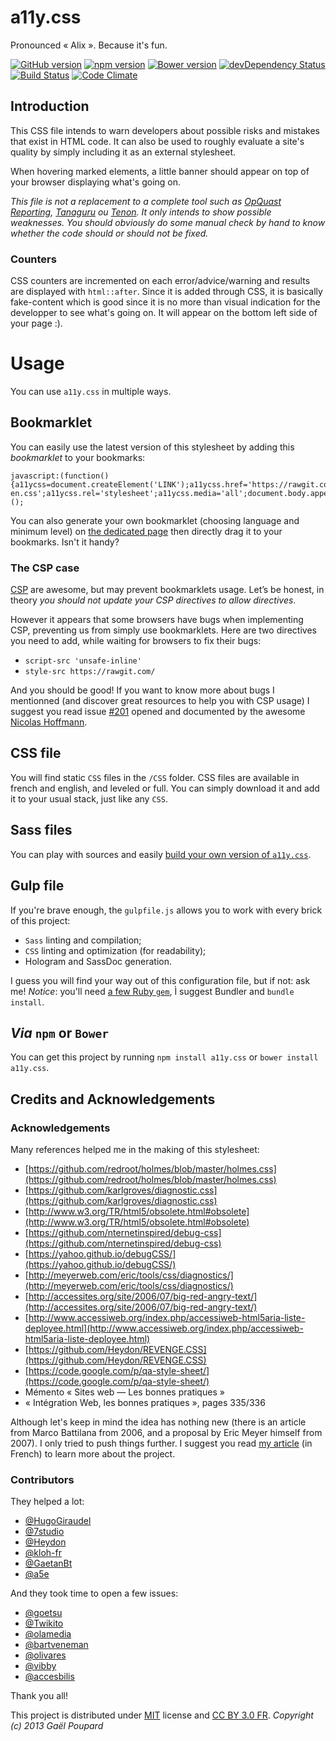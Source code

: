 a11y.css
========

Pronounced « Alix ». Because it's fun.

[![GitHub version](https://badge.fury.io/gh/ffoodd%2Fa11y.css.svg)](https://badge.fury.io/gh/ffoodd%2Fa11y.css) [![npm version](https://badge.fury.io/js/a11y.css.svg)](https://badge.fury.io/js/a11y.css) [![Bower version](https://badge.fury.io/bo/a11y.css.svg)](https://badge.fury.io/bo/a11y.css) [![devDependency Status](https://david-dm.org/ffoodd/a11y.css/dev-status.svg)](https://david-dm.org/ffoodd/a11y.css#info=devDependencies) [![Build Status](https://travis-ci.org/ffoodd/a11y.css.svg?branch=master)](https://travis-ci.org/ffoodd/a11y.css) [![Code Climate](https://codeclimate.com/github/ffoodd/a11y.css/badges/gpa.svg)](https://codeclimate.com/github/ffoodd/a11y.css)

## Introduction

This CSS file intends to warn developers about possible risks and mistakes that exist in HTML code. It can also be used to roughly evaluate a site's quality by simply including it as an external stylesheet.

When hovering marked elements, a little banner should appear on top of your browser displaying what's going on.

*This file is not a replacement to a complete tool such as [OpQuast Reporting](http://reporting.opquast.com/), [Tanaguru](http://www.tanaguru.com/en/) ou [Tenon](http://tenon.io/). It only intends to show possible weaknesses. You should obviously do some manual check by hand to know whether the code should or should not be fixed.*

### Counters

CSS counters are incremented on each error/advice/warning and results are displayed with `html::after`. Since it is added through CSS, it is basically fake-content which is good since it is no more than visual indication for the developper to see what's going on. It will appear on the bottom left side of your page :).


# Usage

You can use `a11y.css` in multiple ways.

## Bookmarklet

You can easily use the latest version of this stylesheet by adding this *bookmarklet* to your bookmarks:

```
javascript:(function(){a11ycss=document.createElement('LINK');a11ycss.href='https://rawgit.com/ffoodd/a11y.css/master/css/a11y-en.css';a11ycss.rel='stylesheet';a11ycss.media='all';document.body.appendChild(a11ycss);})();
```

You can also generate your own bookmarklet (choosing language and minimum level) on [the dedicated page](http://ffoodd.github.io/a11y.css/) then directly drag it to your bookmarks. Isn't it handy?

### The CSP case

[CSP](https://www.w3.org/TR/CSP/) are awesome, but may prevent bookmarklets usage.
Let’s be honest, in theory *you should not update your CSP directives to allow directives*.

However it appears that some browsers have bugs when implementing CSP, preventing us from simply use bookmarklets.
Here are two directives you need to add, while waiting for browsers to fix their bugs:

* `script-src 'unsafe-inline'`
* `style-src https://rawgit.com/`

And you should be good! If you want to know more about bugs I mentionned
(and discover great resources to help you with CSP usage) I suggest you read
issue [#201](https://github.com/ffoodd/a11y.css/issues/201) opened and documented by the awesome [Nicolas Hoffmann](https://twitter.com/Nico3333fr).

## CSS file

You will find static `CSS` files in the `/CSS` folder.
CSS files are available in french and english, and leveled or full.
You can simply download it and add it to your usual stack, just like any `CSS`.

## Sass files

You can play with sources and easily [build your own version of `a11y.css`](https://github.com/ffoodd/a11y.css/blob/master/CUSTOMIZE.md).

## Gulp file

If you're brave enough, the `gulpfile.js` allows you to work with every brick of this project:
* `Sass` linting and compilation;
* `CSS` linting and optimization (for readability);
* Hologram and SassDoc generation.

I guess you will find your way out of this configuration file, but if not: ask me!
*Notice*: you'll need [a few Ruby `gem`](https://github.com/ffoodd/a11y.css/blob/master/Gemfile), Ì suggest Bundler and  `bundle install`.

## *Via* `npm` or `Bower`

You can get this project by running `npm install a11y.css` or `bower install a11y.css`.

## Credits and Acknowledgements

### Acknowledgements

Many references helped me in the making of this stylesheet:

* [https://github.com/redroot/holmes/blob/master/holmes.css](https://github.com/redroot/holmes/blob/master/holmes.css)
* [https://github.com/karlgroves/diagnostic.css](https://github.com/karlgroves/diagnostic.css)
* [http://www.w3.org/TR/html5/obsolete.html#obsolete](http://www.w3.org/TR/html5/obsolete.html#obsolete)
* [https://github.com/nternetinspired/debug-css](https://github.com/nternetinspired/debug-css)
* [https://yahoo.github.io/debugCSS/](https://yahoo.github.io/debugCSS/)
* [http://meyerweb.com/eric/tools/css/diagnostics/](http://meyerweb.com/eric/tools/css/diagnostics/)
* [http://accessites.org/site/2006/07/big-red-angry-text/](http://accessites.org/site/2006/07/big-red-angry-text/)
* [http://www.accessiweb.org/index.php/accessiweb-html5aria-liste-deployee.html](http://www.accessiweb.org/index.php/accessiweb-html5aria-liste-deployee.html)
* [https://github.com/Heydon/REVENGE.CSS](https://github.com/Heydon/REVENGE.CSS)
* [https://code.google.com/p/qa-style-sheet/](https://code.google.com/p/qa-style-sheet/)
* Mémento « Sites web — Les bonnes pratiques »
* « Intégration Web, les bonnes pratiques », pages 335/336

Although let's keep in mind the idea has nothing new (there is an article from Marco Battilana from 2006, and a proposal by Eric Meyer himself from 2007). I only tried to push things further. I suggest you read [my article](http://www.ffoodd.fr/a11y-cssun-credo/) (in French) to learn more about the project.

### Contributors

They helped a lot:
* [@HugoGiraudel](https://twitter.com/HugoGiraudel)
* [@7studio](https://twitter.com/7studio)
* [@Heydon](https://twitter.com/heydonworks)
* [@kloh-fr](https://twitter.com/klohFR)
* [@GaetanBt](https://twitter.com/GaetanBt)
* [@a5e](https://github.com/a5e)

And they took time to open a few issues:
* [@goetsu](https://twitter.com/goetsu)
* [@Twikito](https://twitter.com/twikito)
* [@olamedia](https://github.com/olamedia)
* [@bartveneman](http://bveneman.nl/)
* [@olivares](https://twitter.com/olivares)
* [@vibby](https://twitter.com/vibby0)
* [@accesbilis](https://twitter.com/accesbilis)

Thank you all!

This project is distributed under [MIT](http://opensource.org/licenses/MIT "The MIT licence") license and [CC BY 3.0 FR](http://creativecommons.org/licenses/by/3.0/fr/).
*Copyright (c) 2013 Gaël Poupard*
